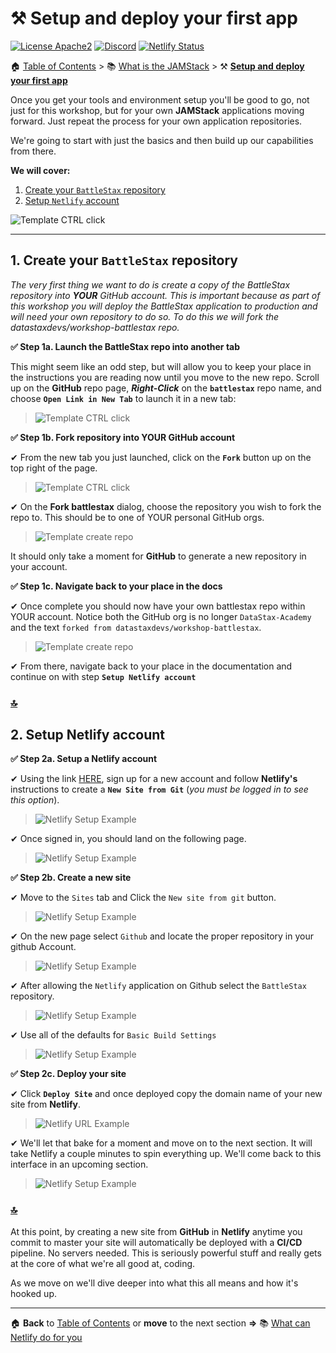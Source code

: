 # ⚒️ Setup and deploy your first app

[![License Apache2](https://img.shields.io/hexpm/l/plug.svg)](http://www.apache.org/licenses/LICENSE-2.0)
[![Discord](https://img.shields.io/discord/685554030159593522)](https://discord.com/widget?id=685554030159593522&theme=dark)
[![Netlify Status](https://api.netlify.com/api/v1/badges/e265340f-c6a6-4d7b-b24c-438b87c67876/deploy-status)](https://app.netlify.com/sites/battlestax-tutorial/deploys)


🏠 [Table of Contents](./README.md#%EF%B8%8F-table-of-contents) > 📚 [What is the JAMStack](./README_JAM.md) > ⚒️ **[Setup and deploy your first app](#)**

Once you get your tools and environment setup you'll be good to go, not just for this workshop, but for your own **JAMStack** applications moving forward. Just repeat the process for your own application repositories.

We're going to start with just the basics and then build up our capabilities from there.

**We will cover:**

1. [Create your `BattleStax` repository](#1-create-your-battlestax-repository)
2. [Setup `Netlify` account](#2-setup-netlify-account)

![Template CTRL click](./tutorial/architecture2.png?raw=true)

---

## 1. Create your `BattleStax` repository

*The very first thing we want to do is create a copy of the BattleStax repository into **YOUR** GitHub account. This is important because as part of this workshop you will deploy the BattleStax application to production and will need your own repository to do so. To do this we will fork the datastaxdevs/workshop-battlestax repo.*

**✅ Step 1a. Launch the BattleStax repo into another tab**

This might seem like an odd step, but will allow you to keep your place in the instructions you are reading now until you move to the new repo. Scroll up on the **GitHub** repo page, **_Right-Click_** on the **`battlestax`** repo name, and choose **`Open Link in New Tab`** to launch it in a new tab:

>![Template CTRL click](./tutorial/template-ctrl-click.png?raw=true)


**✅ Step 1b. Fork repository into YOUR GitHub account**

✔ From the new tab you just launched, click on the **`Fork`** button up on the top right of the page.

>![Template CTRL click](./tutorial/github-fork-repo.png?raw=true)

✔ On the **Fork battlestax** dialog, choose the repository you wish to fork the repo to. This should be to one of YOUR personal GitHub orgs.

>![Template create repo](./tutorial/github-fork-repo-whereto.png?raw=true)

It should only take a moment for **GitHub** to generate a new repository in your account.

**✅ Step 1c. Navigate back to your place in the docs**

✔ Once complete you should now have your own battlestax repo within YOUR account. Notice both the GitHub org is no longer `DataStax-Academy` and the text `forked from datastaxdevs/workshop-battlestax`.

>![Template create repo](./tutorial/github-fork-repo-complete.png?raw=true)

✔ From there, navigate back to your place in the documentation and continue on with step **`Setup Netlify account`**

### [🔝](#%EF%B8%8F-table-of-contents)

## 2. Setup Netlify account

**✅ Step 2a. Setup a Netlify account**

✔ Using the link [HERE](https://www.netlify.com), sign up for a new account and follow **Netlify's** instructions to create a **`New Site from Git`** (_you must be logged in to see this option_).

>![Netlify Setup Example](./tutorial/netlify-signin.png?raw=true)

✔ Once signed in, you should land on the following page.

>![Netlify Setup Example](./tutorial/netlify-empty.png?raw=true)


**✅ Step 2b. Create a new site**

✔ Move to the `Sites` tab and Click the `New site from git` button.

>![Netlify Setup Example](./tutorial/netlify-createsite-1.png?raw=true)

✔ On the new page select `Github` and locate the proper repository in your github Account.

>![Netlify Setup Example](./tutorial/netlify-createsite-2.png?raw=true)

✔ After allowing the `Netlify` application on Github select the `BattleStax` repository.

>![Netlify Setup Example](./tutorial/netlify-createsite-3.png?raw=true)

✔ Use all of the defaults for `Basic Build Settings`

>![Netlify Setup Example](./tutorial/netlify-createsite-4.png?raw=true)

**✅ Step 2c. Deploy your site**

✔ Click **`Deploy Site`** and once deployed copy the domain name of your new site from **Netlify**.

>![Netlify URL Example](https://raw.githubusercontent.com/kidrecursive/battlestax-tutorial/step-1/tutorial/netlify_url.png)

✔ We'll let that bake for a moment and move on to the next section. It will take Netlify a couple minutes to spin everything up. We'll come back to this interface in an upcoming section.

>![Netlify Setup Example](./tutorial/netlify-createsite-7.png?raw=true)

### [🔝](#%EF%B8%8F-table-of-contents)

At this point, by creating a new site from **GitHub** in **Netlify** anytime you commit to master your site will automatically be deployed with a **CI/CD** pipeline. No servers needed. This is seriously powerful stuff and really gets at the core of what we're all good at, coding. 

As we move on we'll dive deeper into what this all means and how it's hooked up. 

<!-- ## 3. Setup your development environment

*To code during the workshop you can either use **your laptop** or a **Cloud-based IDE** named [Gitpod](gitpod.io) with everything installed. **Here we explain the Gitpod way**.*


|**✅ Step 3_A3. Run the Tests**<br/>![.](./tutorial/line.png?raw=true)|
|:---|
||
|<details><summary><i>Click to view the solution</i></summary><br/>✔ Run the provided test on the master branch. The behavior of `npm test` is also specified in the `package.json` file.<br/><br/>📘 **Command to execute**<br/>`npm test`<br/><br/>![Netlify Setup Example](./tutorial/gitpod-test.png?raw=true)</details>|


|**✅ Step 3_A4. Start the application**![.](./tutorial/line.png?raw=true)|
|:---|
||
|<details><summary><i>Click to view the solution</i></summary><br/>✔ Start the application<br/><br/>📘 **Command to execute**<br/>`npm start`<br/><br/>✔  Hit the loading screen<br/>`https://3000-<your_uid>.<your_region>.gitpod.io/#/workspace/battlestax`![Netlify Setup Example](./tutorial/gitpod-start.png?raw=true)<br/><br/>**Done!** You have successfully set up your app, run your tests locally, and started BattleStax.</details>|

# OR

### Option B - LOCAL development environment


|**✅ Step 3_B3. Run the Tests**![.](./tutorial/line.png?raw=true)|
|:---|
||
|<details><summary><i>Click to view the solution</i></summary><br/>✔ Run the provided test on the master branch. The behavior of `npm test` is also specified in the package.json file.<br/><br/>📘 **Command to execute**<br/>`npm test`<br/>![Netlify Setup Example](./tutorial/local-test.png?raw=true)</details>|

|**✅ Step 3_B4. Start the application**![.](./tutorial/line.png?raw=true)|
|:---|
||
|<details><summary><i>Click to view the solution</i></summary><br/>✔  Start the application<br/><br/>📘 **Command to execute**<br/>`npm start`<br/><br/>✔ Hit the loading screen<br/>`http://localhost:3000/`<br/>![Netlify Setup Example](./tutorial/start-localhost.png?raw=true)<br/><br/>**Done!** You have successfully set up your app, run your tests locally, and started BattleStax.<br/><br/>![Netlify Setup Example](./tutorial/well-done.png?raw=true)</details>|

-->
---
🏠 **Back** to [Table of Contents](./README.md#%EF%B8%8F-table-of-contents) or **move** to the next section **=>** 📚 [What can Netlify do for you](./README_Netlify.md)